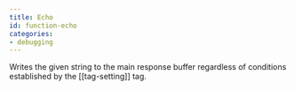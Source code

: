 ```yaml
---
title: Echo
id: function-echo
categories:
- debugging
---
```


Writes the given string to the main response buffer regardless of conditions established by the [[tag-setting]] tag. 
